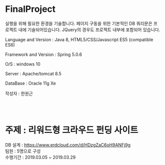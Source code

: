 # FinalProject


실행을 위해 필요한 환경을 기술합니다.
페이지 구동을 위한 기본적인 DB 쿼리문은 프로젝트 내에 기술되어있습니다.
JQuery의 경우도 프로젝트 내부에 포함되어 있습니다.

Language and Version : Java 8, HTML5/CSS/Javascript ES5 (compatible ES6)

Framework and Version : Spring 5.0.6

O/S : windows 10

Server : Apache/tomcat 8.5

DataBase : Oracle 11g Xe

작성자 : 한원근


<br><br>
# 주제 : 리워드형 크라우드 펀딩 사이트

DB 설계 : https://www.erdcloud.com/d/HDzgZaC6oH9ANFj9g <br>
팀원 : 5명으로 구성 <br>
수행기간 : 2019.03.05 ~ 2019.03.29 <br>







